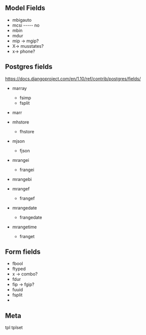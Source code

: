 ## Model Fields

* mbigauto
* mcsi ----- no
* mbin
* mdur
* mip -> mgip?
* X-> musstates?
* x-> phone?

## Postgres fields
https://docs.djangoproject.com/en/1.10/ref/contrib/postgres/fields/

* marray
    * fsimp
    * fsplit
    
* marr
* mhstore
    * fhstore
* mjson
    * fjson
* mrangei
    * frangei
* mrangebi
* mrangef
    * frangef
* mrangedate
    * frangedate
* mrangetime
    * franget

## Form fields

* fbool
* ftyped
* x -> combo?
* fdur
* fip -> fgip?
* fuuid
* fsplit
* 

## Meta

tpl
tplset